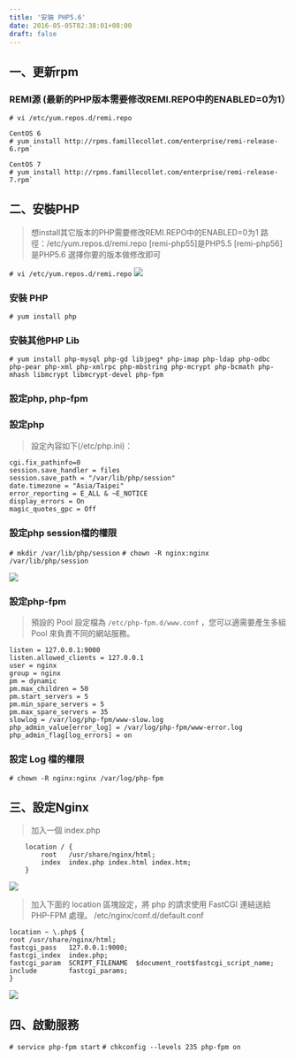 ```yaml
---
title: '安裝 PHP5.6'
date: 2016-05-05T02:38:01+08:00
draft: false
---
```

## 一、更新rpm

### REMI源 (最新的PHP版本需要修改REMI.REPO中的ENABLED=0为1）
`# vi /etc/yum.repos.d/remi.repo`

```
CentOS 6
# yum install http://rpms.famillecollet.com/enterprise/remi-release-6.rpm`

CentOS 7
# yum install http://rpms.famillecollet.com/enterprise/remi-release-7.rpm`
```

## 二、安裝PHP
>想install其它版本的PHP需要修改REMI.REPO中的ENABLED=0为1
>路徑：/etc/yum.repos.d/remi.repo
>[remi-php55]是PHP5.5
>[remi-php56]是PHP5.6
>選擇你要的版本做修改即可

`# vi /etc/yum.repos.d/remi.repo`
<img src="//fblog.loopbai.com/images/201508/002.png">

### 安裝 PHP

`# yum install php`

### 安裝其他PHP Lib

`# yum install php-mysql php-gd libjpeg* php-imap php-ldap php-odbc php-pear php-xml php-xmlrpc php-mbstring php-mcrypt php-bcmath php-mhash libmcrypt libmcrypt-devel php-fpm`

### 設定php, php-fpm

### 設定php 
>設定內容如下(/etc/php.ini)：

```
cgi.fix_pathinfo=0
session.save_handler = files
session.save_path = "/var/lib/php/session"
date.timezone = "Asia/Taipei"
error_reporting = E_ALL & ~E_NOTICE
display_errors = On
magic_quotes_gpc = Off
```

### 設定php session檔的權限
`# mkdir /var/lib/php/session`
`# chown -R nginx:nginx /var/lib/php/session`

<img src="//fblog.loopbai.com/images/201508/003.png">

### 設定php-fpm
>預設的 Pool 設定檔為 `/etc/php-fpm.d/www.conf` ，您可以適需要產生多組 Pool 來負責不同的網站服務。

```
listen = 127.0.0.1:9000
listen.allowed_clients = 127.0.0.1
user = nginx
group = nginx
pm = dynamic
pm.max_children = 50
pm.start_servers = 5
pm.min_spare_servers = 5
pm.max_spare_servers = 35
slowlog = /var/log/php-fpm/www-slow.log
php_admin_value[error_log] = /var/log/php-fpm/www-error.log
php_admin_flag[log_errors] = on
```

### 設定 Log 檔的權限
`# chown -R nginx:nginx /var/log/php-fpm`

## 三、設定Nginx
>加入一個 index.php

```
    location / {
        root   /usr/share/nginx/html;
        index  index.php index.html index.htm;
    }
```
<img src="//fblog.loopbai.com/images/201508/004.png">

>加入下面的 location 區塊設定，將 php 的請求使用 FastCGI 連結送給 PHP-FPM 處理。
>/etc/nginx/conf.d/default.conf

```
location ~ \.php$ {
root /usr/share/nginx/html;
fastcgi_pass   127.0.0.1:9000;
fastcgi_index  index.php;
fastcgi_param  SCRIPT_FILENAME  $document_root$fastcgi_script_name;
include        fastcgi_params;
}
```
<img src="//fblog.loopbai.com/images/201508/005.png">

## 四、啟動服務

`# service php-fpm start`
`# chkconfig --levels 235 php-fpm on`

